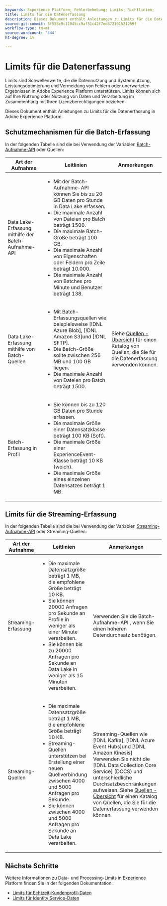```yaml
---
keywords: Experience Platform; Fehlerbehebung; Limits; Richtlinien;
title: Limits für die Datenerfassung
description: Dieses Dokument enthält Anleitungen zu Limits für die Datenerfassung in Adobe Experience Platform
source-git-commit: 3f558c9c11945cc9af51c42f7ed872101521259f
workflow-type: tm+mt
source-wordcount: '444'
ht-degree: 1%

---
```


# Limits für die Datenerfassung

Limits sind Schwellenwerte, die die Datennutzung und Systemnutzung, Leistungsoptimierung und Vermeidung von Fehlern oder unerwarteten Ergebnissen in Adobe Experience Platform unterstützen. Limits können sich auf Ihre Nutzung oder Nutzung von Daten und Verarbeitung im Zusammenhang mit Ihren Lizenzberechtigungen beziehen.

Dieses Dokument enthält Anleitungen zu Limits für die Datenerfassung in Adobe Experience Platform.

## Schutzmechanismen für die Batch-Erfassung

In der folgenden Tabelle sind die bei Verwendung der Variablen [Batch-Aufnahme-API](./batch-ingestion/overview.md) oder Quellen:

| Art der Aufnahme | Leitlinien | Anmerkungen |
| --- | --- | --- |
| Data Lake-Erfassung mithilfe der Batch-Aufnahme-API | <ul><li>Mit der Batch-Aufnahme-API können Sie bis zu 20 GB Daten pro Stunde in Data Lake erfassen.</li><li>Die maximale Anzahl von Dateien pro Batch beträgt 1500.</li><li>Die maximale Batch-Größe beträgt 100 GB.</li><li>Die maximale Anzahl von Eigenschaften oder Feldern pro Zeile beträgt 10.000.</li><li>Die maximale Anzahl von Batches pro Minute und Benutzer beträgt 138.</li></ul> |
| Data Lake-Erfassung mithilfe von Batch-Quellen | <ul><li>Mit Batch-Erfassungsquellen wie beispielsweise [!DNL Azure Blob], [!DNL Amazon S3]und [!DNL SFTP].</li><li>Die Batch-Größe sollte zwischen 256 MB und 100 GB liegen.</li><li>Die maximale Anzahl von Dateien pro Batch beträgt 1500.</li></ul> | Siehe [Quellen - Übersicht](../sources/home.md) für einen Katalog von Quellen, die Sie für die Datenerfassung verwenden können. |
| Batch-Erfassung in Profil | <ul><li>Sie können bis zu 120 GB Daten pro Stunde erfassen.</li><li>Die maximale Größe einer Datensatzklasse beträgt 100 KB (Soft).</li><li>Die maximale Größe einer ExperienceEvent-Klasse beträgt 10 KB (weich).</li><li>Die maximale Größe eines einzelnen Datensatzes beträgt 1 MB.</li></ul> |

## Limits für die Streaming-Erfassung

In der folgenden Tabelle sind die bei Verwendung der Variablen [Streaming-Aufnahme-API](./streaming-ingestion/overview.md) oder Streaming-Quellen:

| Art der Aufnahme | Leitlinien | Anmerkungen |
| --- | --- | --- |
| Streaming-Erfassung | <ul><li>Die maximale Datensatzgröße beträgt 1 MB, die empfohlene Größe beträgt 10 KB.</li><li>Sie können 20000 Anfragen pro Sekunde an Profile in weniger als einer Minute verarbeiten.</li><li>Sie können bis zu 20000 Anfragen pro Sekunde an Data Lake in weniger als 15 Minuten verarbeiten.</li></ul> | Verwenden Sie die Batch-Aufnahme-API , wenn Sie einen höheren Datendurchsatz benötigen. |
| Streaming-Quellen | <ul><li>Die maximale Datensatzgröße beträgt 1 MB, die empfohlene Größe beträgt 10 KB.</li><li>Streaming-Quellen unterstützen bei Erstellung einer neuen Quellverbindung zwischen 4000 und 5000 Anfragen pro Sekunde.</li><li>Sie können zwischen 4000 und 5000 Anfragen pro Sekunde an Data Lake verarbeiten.</li></ul> | Streaming-Quellen wie [!DNL Kafka], [!DNL Azure Event Hubs]und [!DNL Amazon Kinesis] Verwenden Sie nicht die [!DNL Data Collection Core Service] (DCCS) und unterschiedliche Durchsatzbeschränkungen aufweisen. Siehe [Quellen - Übersicht](../sources/home.md) für einen Katalog von Quellen, die Sie für die Datenerfassung verwenden können. |

## Nächste Schritte

Weitere Informationen zu Data- und Processing-Limits in Experience Platform finden Sie in der folgenden Dokumentation:

* [Limits für Echtzeit-Kundenprofil-Daten](../profile/guardrails.md)
* [Limits für Identity Service-Daten](../identity-service/guardrails.md)